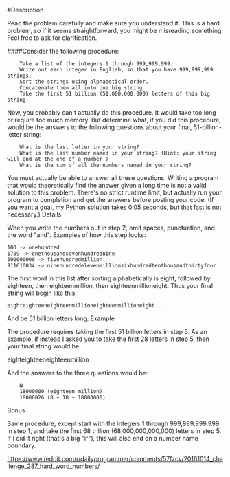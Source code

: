 #Description

Read the problem carefully and make sure you understand it. This is a hard problem, so if it seems straightforward, you might be misreading something. Feel free to ask for clarification.

####Consider the following procedure:
```
    Take a list of the integers 1 through 999,999,999.
    Write out each integer in English, so that you have 999,999,999 strings.
    Sort the strings using alphabetical order.
    Concatenate them all into one big string.
    Take the first 51 billion (51,000,000,000) letters of this big string.
```
Now, you probably can't actually do this procedure. It would take too long or require too much memory. 
But determine what, if you did this procedure, would be the answers to the following questions about your final, 51-billion-letter string:
```
    What is the last letter in your string?
    What is the last number named in your string? (Hint: your string will end at the end of a number.)
    What is the sum of all the numbers named in your string?
```
You must actually be able to answer all these questions. Writing a program that would theoretically find the answer given a long time is not a valid solution to this problem. There's no strict runtime limit, but actually run your program to completion and get the answers before posting your code. (If you want a goal, my Python solution takes 0.05 seconds, but that fast is not necessary.)
Details

When you write the numbers out in step 2, omit spaces, punctuation, and the word "and". Examples of how this step looks:
```
100 -> onehundred
1709 -> onethousandsevenhundrednine
500000000 -> fivehundredmillion
911610034 -> ninehundredelevenmillionsixhundredtenthousandthirtyfour
```
The first word in this list after sorting alphabetically is eight, followed by eighteen, then eighteenmillion, then eighteenmillioneight. Thus your final string will begin like this:
```
eighteighteeneighteenmillioneighteenmillioneight...
```
And be 51 billion letters long.
Example

The procedure requires taking the first 51 billion letters in step 5. As an example, if instead I asked you to take the first 28 letters in step 5, then your final string would be:

eighteighteeneighteenmillion

And the answers to the three questions would be:
```
    N
    18000000 (eighteen million)
    18000026 (8 + 18 + 18000000)
```
Bonus

Same procedure, except start with the integers 1 through 999,999,999,999 in step 1, and take the first 68 trillion (68,000,000,000,000) letters in step 5. If I did it right (that's a big "if"), this will also end on a number name boundary.

https://www.reddit.com/r/dailyprogrammer/comments/57fzcv/20161014_challenge_287_hard_word_numbers/